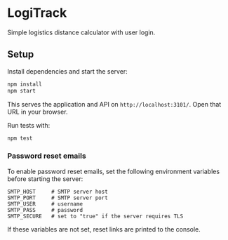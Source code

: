 # LogiTrack

Simple logistics distance calculator with user login.

## Setup

Install dependencies and start the server:

```bash
npm install
npm start
```

This serves the application and API on `http://localhost:3101/`. Open that URL in your browser.

Run tests with:

```bash
npm test
```

### Password reset emails

To enable password reset emails, set the following environment variables before
starting the server:

```
SMTP_HOST     # SMTP server host
SMTP_PORT     # SMTP server port
SMTP_USER     # username
SMTP_PASS     # password
SMTP_SECURE   # set to "true" if the server requires TLS
```
If these variables are not set, reset links are printed to the console.
